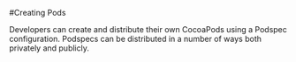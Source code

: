 #Creating Pods

Developers can create and distribute their own CocoaPods using a Podspec configuration. Podspecs can be distributed in a number of ways both privately and publicly.

